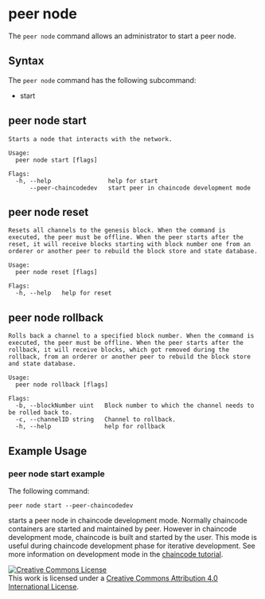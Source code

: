 # peer node

The `peer node` command allows an administrator to start a peer node.

## Syntax

The `peer node` command has the following subcommand:

  * start

## peer node start
```
Starts a node that interacts with the network.

Usage:
  peer node start [flags]

Flags:
  -h, --help                help for start
      --peer-chaincodedev   start peer in chaincode development mode
```


## peer node reset
```
Resets all channels to the genesis block. When the command is executed, the peer must be offline. When the peer starts after the reset, it will receive blocks starting with block number one from an orderer or another peer to rebuild the block store and state database.

Usage:
  peer node reset [flags]

Flags:
  -h, --help   help for reset
```


## peer node rollback
```
Rolls back a channel to a specified block number. When the command is executed, the peer must be offline. When the peer starts after the rollback, it will receive blocks, which got removed during the rollback, from an orderer or another peer to rebuild the block store and state database.

Usage:
  peer node rollback [flags]

Flags:
  -b, --blockNumber uint   Block number to which the channel needs to be rolled back to.
  -c, --channelID string   Channel to rollback.
  -h, --help               help for rollback
```

## Example Usage

### peer node start example

The following command:

```
peer node start --peer-chaincodedev
```

starts a peer node in chaincode development mode. Normally chaincode containers are started
and maintained by peer. However in chaincode development mode, chaincode is built and started by the user. This mode is useful during chaincode development phase for iterative development.
See more information on development mode in the [chaincode tutorial](../chaincode4ade.html).

<a rel="license" href="http://creativecommons.org/licenses/by/4.0/"><img alt="Creative Commons License" style="border-width:0" src="https://i.creativecommons.org/l/by/4.0/88x31.png" /></a><br />This work is licensed under a <a rel="license" href="http://creativecommons.org/licenses/by/4.0/">Creative Commons Attribution 4.0 International License</a>.

